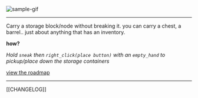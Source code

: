 ![sample-gif](./repo-assets/crunchy.gif)

---

Carry a storage block/node without breaking it.
you can carry a chest, a barrel.. just about anything that has an inventory.

**how?**

_Hold `sneak` then `right_click(place button)` with an `empty_hand` to pickup/place down the storage containers_

[view the roadmap](/ROADMAP.md)

---

[[CHANGELOG]]
